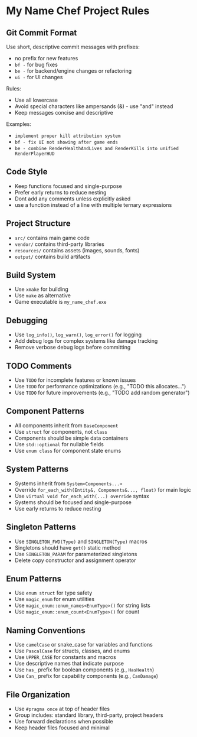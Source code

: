 # My Name Chef Project Rules

## Git Commit Format
Use short, descriptive commit messages with prefixes:
- no prefix for new features
- `bf -` for bug fixes  
- `be -` for backend/engine changes or refactoring
- `ui -` for UI changes

Rules:
- Use all lowercase
- Avoid special characters like ampersands (&) - use "and" instead
- Keep messages concise and descriptive

Examples:
- `implement proper kill attribution system`
- `bf - fix UI not showing after game ends`
- `be - combine RenderHealthAndLives and RenderKills into unified RenderPlayerHUD`

## Code Style
- Keep functions focused and single-purpose
- Prefer early returns to reduce nesting
- Dont add any comments unless explicitly asked 
- use a function instead of a line with multiple ternary expressions

## Project Structure
- `src/` contains main game code
- `vendor/` contains third-party libraries
- `resources/` contains assets (images, sounds, fonts)
- `output/` contains build artifacts

## Build System
- Use `xmake` for building
- Use `make` as alternative
- Game executable is `my_name_chef.exe`

## Debugging
- Use `log_info()`, `log_warn()`, `log_error()` for logging
- Add debug logs for complex systems like damage tracking
- Remove verbose debug logs before committing

## TODO Comments
- Use `TODO` for incomplete features or known issues
- Use `TODO` for performance optimizations (e.g., "TODO this allocates...")
- Use `TODO` for future improvements (e.g., "TODO add random generator")

## Component Patterns
- All components inherit from `BaseComponent`
- Use `struct` for components, not `class`
- Components should be simple data containers
- Use `std::optional` for nullable fields
- Use `enum class` for component state enums

## System Patterns
- Systems inherit from `System<Components...>`
- Override `for_each_with(Entity&, Components&..., float)` for main logic
- Use `virtual void for_each_with(...) override` syntax
- Systems should be focused and single-purpose
- Use early returns to reduce nesting

## Singleton Patterns
- Use `SINGLETON_FWD(Type)` and `SINGLETON(Type)` macros
- Singletons should have `get()` static method
- Use `SINGLETON_PARAM` for parameterized singletons
- Delete copy constructor and assignment operator

## Enum Patterns
- Use `enum struct` for type safety
- Use `magic_enum` for enum utilities
- Use `magic_enum::enum_names<EnumType>()` for string lists
- Use `magic_enum::enum_count<EnumType>()` for count

## Naming Conventions
- Use `camelCase` or snake_case for variables and functions
- Use `PascalCase` for structs, classes, and enums
- Use `UPPER_CASE` for constants and macros
- Use descriptive names that indicate purpose
- Use `has_` prefix for boolean components (e.g., `HasHealth`)
- Use `Can_` prefix for capability components (e.g., `CanDamage`)

## File Organization
- Use `#pragma once` at top of header files
- Group includes: standard library, third-party, project headers
- Use forward declarations when possible
- Keep header files focused and minimal
